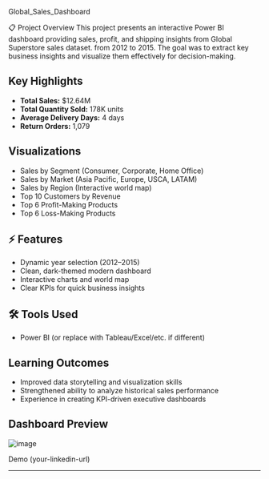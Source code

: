  Global_Sales_Dashboard

📋 Project Overview
This project presents an interactive Power BI dashboard providing sales, profit, and shipping insights from  Global Superstore sales dataset. from 2012 to 2015. The goal was to extract key business insights and visualize them effectively for decision-making.

##  Key Highlights
- **Total Sales:** $12.64M
- **Total Quantity Sold:** 178K units
- **Average Delivery Days:** 4 days
- **Return Orders:** 1,079

##  Visualizations
- Sales by Segment (Consumer, Corporate, Home Office)
- Sales by Market (Asia Pacific, Europe, USCA, LATAM)
- Sales by Region (Interactive world map)
- Top 10 Customers by Revenue
- Top 6 Profit-Making Products
- Top 6 Loss-Making Products

## ⚡ Features
- Dynamic year selection (2012–2015)
- Clean, dark-themed modern dashboard
- Interactive charts and world map
- Clear KPIs for quick business insights

## 🛠 Tools Used
- Power BI (or replace with Tableau/Excel/etc. if different)

## Learning Outcomes
- Improved data storytelling and visualization skills
- Strengthened ability to analyze historical sales performance
- Experience in creating KPI-driven executive dashboards

## Dashboard Preview
![image](https://github.com/user-attachments/assets/1a5dab1d-691f-471a-9a38-a8708d9f1474)


Demo (your-linkedin-url)

---

